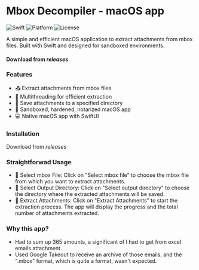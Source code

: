 # Mbox Decompiler - macOS app

![Swift](https://img.shields.io/badge/Swift-5.3-orange.svg)
![Platform](https://img.shields.io/badge/Platform-macOS-lightgrey.svg)
![License](https://img.shields.io/badge/License-MIT-blue.svg)

A simple and efficient macOS application to extract attachments from mbox files.
Built with Swift and designed for sandboxed environments.
#### Download from _releases_  


### Features

- 📤 Extract attachments from mbox files
- 🔀 Multithreading for efficient extraction
- 📎 Save attachments to a specified directory
- 🛅 Sandboxed, hardened, notarized macOS app
- 💻 Native macOS app with SwiftUI

### Installation

Download from _releases_  

### Straightforwad Usage

- 📨 Select mbox File: Click on "Select mbox file" to choose the mbox file from which you want to extract attachments.
- 📂 Select Output Directory: Click on "Select output directory" to choose the directory where the extracted attachments will be saved.
- 💾 Extract Attachments: Click on "Extract Attachments" to start the extraction process. The app will display the progress and the total number of attachments extracted.


### Why this app?   

- Had to sum up 365 amounts, a significant of I had to get from excel emails attachment.
- Used Google Takeout to receive an archive of those emails, and the ".mbox" format, which is quite a format, wasn't expected.
